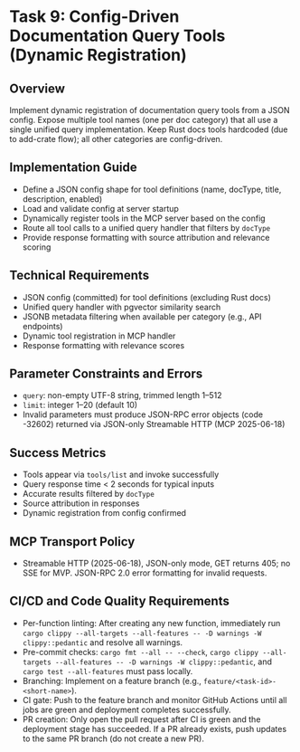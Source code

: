 # Task 9: Config-Driven Documentation Query Tools (Dynamic Registration)

## Overview

Implement dynamic registration of documentation query tools from a JSON config. Expose multiple tool names (one per doc category) that all use a single unified query implementation. Keep Rust docs tools hardcoded (due to add-crate flow); all other categories are config-driven.

## Implementation Guide

- Define a JSON config shape for tool definitions (name, docType, title, description, enabled)
- Load and validate config at server startup
- Dynamically register tools in the MCP server based on the config
- Route all tool calls to a unified query handler that filters by `docType`
- Provide response formatting with source attribution and relevance scoring

## Technical Requirements

- JSON config (committed) for tool definitions (excluding Rust docs)
- Unified query handler with pgvector similarity search
- JSONB metadata filtering when available per category (e.g., API endpoints)
- Dynamic tool registration in MCP handler
- Response formatting with relevance scores

## Parameter Constraints and Errors

- `query`: non-empty UTF-8 string, trimmed length 1–512
- `limit`: integer 1–20 (default 10)
- Invalid parameters must produce JSON-RPC error objects (code -32602) returned via JSON-only Streamable HTTP (MCP 2025-06-18)

## Success Metrics

- Tools appear via `tools/list` and invoke successfully
- Query response time < 2 seconds for typical inputs
- Accurate results filtered by `docType`
- Source attribution in responses
- Dynamic registration from config confirmed

## MCP Transport Policy

- Streamable HTTP (2025-06-18), JSON-only mode, GET returns 405; no SSE for MVP. JSON-RPC 2.0 error formatting for invalid requests.

## CI/CD and Code Quality Requirements

- Per-function linting: After creating any new function, immediately run `cargo clippy --all-targets --all-features -- -D warnings -W clippy::pedantic` and resolve all warnings.
- Pre-commit checks: `cargo fmt --all -- --check`, `cargo clippy --all-targets --all-features -- -D warnings -W clippy::pedantic`, and `cargo test --all-features` must pass locally.
- Branching: Implement on a feature branch (e.g., `feature/<task-id>-<short-name>`).
- CI gate: Push to the feature branch and monitor GitHub Actions until all jobs are green and deployment completes successfully.
- PR creation: Only open the pull request after CI is green and the deployment stage has succeeded. If a PR already exists, push updates to the same PR branch (do not create a new PR).
